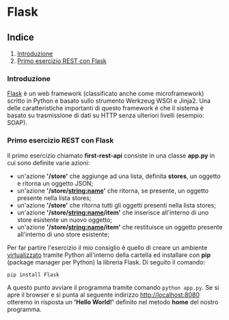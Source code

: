 # Flask

## Indice
1. [Introduzione](#introduzione)
2. [Primo esercizio REST con Flask](#primo-esercizio-rest-con-flask)

### Introduzione
[Flask](https://palletsprojects.com/p/flask/) è un web framework (classificato anche come microframework) scritto in Python e basato sullo strumento Werkzeug WSGI e Jinja2. Una delle caratteristiche importanti di questo framework è che il sistema è basato su trasmissione di dati su HTTP senza ulteriori livelli (esempio: SOAP).

### Primo esercizio REST con Flask
Il primo esercizio chiamato **first-rest-api** consiste in una classe **app.py** in cui sono definite varie azioni:
- un'azione **'/store'** che aggiunge ad una lista, definita **stores**, un oggetto e ritorna un oggetto JSON;
- un'azione **'/store/<string:name>'** che ritorna, se presente, un oggetto presente nella lista stores;
- un'azione **'/store'** che ritorna tutti gli oggetti presenti nella lista stores;
- un'azione **'/store/<string:name>/item'** che inserisce all'interno di uno store esistente un nuovo oggetto;
- un'azione **'/store/<string:name>/item'** che restituisce un oggetto presente all'interno di uno store esistente;

Per far partire l'esercizio il mio consiglio è quello di creare un ambiente [virtualizzato](https://wiki.archlinux.org/index.php/Python/Virtual_environment#Usage) tramite Python all'interno della cartella ed installare con **pip** (package manager per Python) la libreria Flask. Di seguito il comando:

`pip install Flask`

A questo punto avviare il programma tramite comando `python app.py`. Se si apre il browser e si punta al seguente indirizzo [http://localhost:8080](http://localhost:8080) otteremo in risposta un **'Hello World!'** definito nel metodo **home** del nostro programma.
